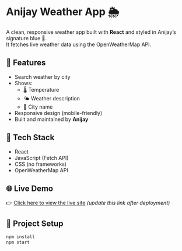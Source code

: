 # Anijay Weather App 🌦️

A clean, responsive weather app built with **React** and styled in Anijay’s signature blue 💙.  
It fetches live weather data using the OpenWeatherMap API.

## 🔧 Features

- Search weather by city
- Shows:
  - 🌡️ Temperature
  - 🌤️ Weather description
  - 📍 City name
- Responsive design (mobile-friendly)
- Built and maintained by **Anijay**

## 🚀 Tech Stack

- React
- JavaScript (Fetch API)
- CSS (no frameworks)
- OpenWeatherMap API

## 🌐 Live Demo

👉 [Click here to view the live site](anijay-weatherapp.netlify.app) *(update this link after deployment)*

## 📂 Project Setup

```bash
npm install
npm start
